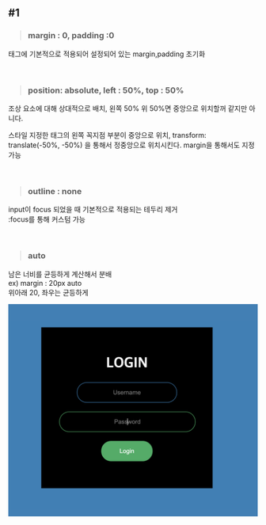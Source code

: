 ## #1


>### margin : 0, padding :0 <br>
태그에 기본적으로 적용되어 설정되어 있는 margin,padding 초기화

<br>

>### position: absolute, left : 50%, top : 50%
조상 요소에 대해 상대적으로 배치, 왼쪽 50% 위 50%면 중앙으로 위치할꺼 같지만 아니다. <br>

스타일 지정한 태그의 왼쪽 꼭지점 부분이 중앙으로 위치, transform: translate(-50%, -50%) 을 통해서 정중앙으로 위치시킨다. margin을 통해서도 지정 가능

<br>

>### outline : none
input이 focus 되었을 때 기본적으로 적용되는 테두리 제거 <br>
:focus를 통해 커스텀 가능

<br>

>### auto
남은 너비를 균등하게 계산해서 분배 <br>
ex) margin : 20px auto <br>
위아래 20, 좌우는 균등하게

![screen](https://raw.githubusercontent.com/Dev-jwJeong/TIL/master/Practice_CSS/img/img%231.png)